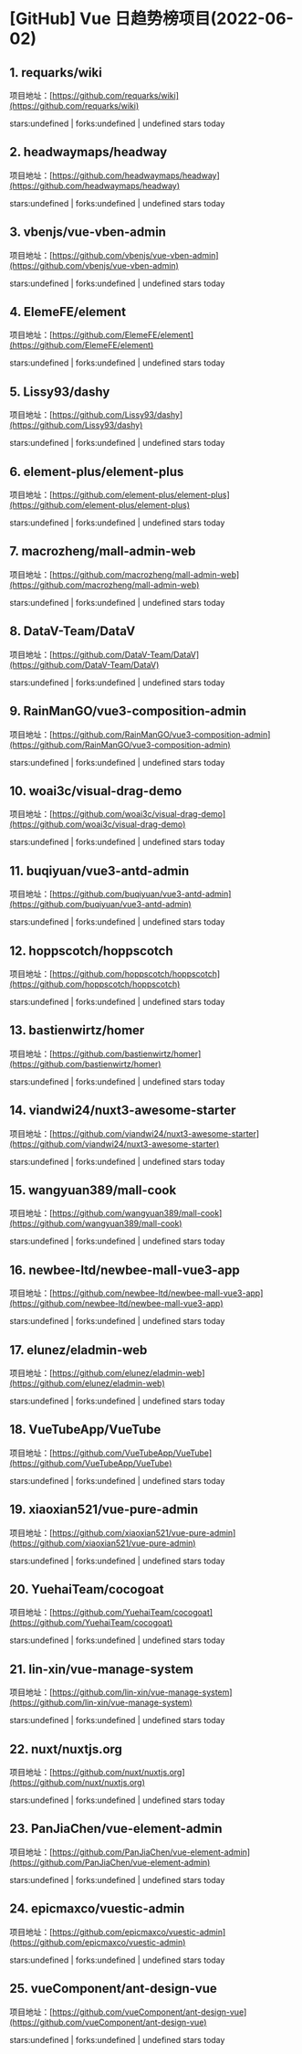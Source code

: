 # [GitHub] Vue 日趋势榜项目(2022-06-02)

## 1. requarks/wiki 

项目地址：[https://github.com/requarks/wiki](https://github.com/requarks/wiki)

stars:undefined | forks:undefined | undefined stars today 



## 2. headwaymaps/headway 

项目地址：[https://github.com/headwaymaps/headway](https://github.com/headwaymaps/headway)

stars:undefined | forks:undefined | undefined stars today 



## 3. vbenjs/vue-vben-admin 

项目地址：[https://github.com/vbenjs/vue-vben-admin](https://github.com/vbenjs/vue-vben-admin)

stars:undefined | forks:undefined | undefined stars today 



## 4. ElemeFE/element 

项目地址：[https://github.com/ElemeFE/element](https://github.com/ElemeFE/element)

stars:undefined | forks:undefined | undefined stars today 



## 5. Lissy93/dashy 

项目地址：[https://github.com/Lissy93/dashy](https://github.com/Lissy93/dashy)

stars:undefined | forks:undefined | undefined stars today 



## 6. element-plus/element-plus 

项目地址：[https://github.com/element-plus/element-plus](https://github.com/element-plus/element-plus)

stars:undefined | forks:undefined | undefined stars today 



## 7. macrozheng/mall-admin-web 

项目地址：[https://github.com/macrozheng/mall-admin-web](https://github.com/macrozheng/mall-admin-web)

stars:undefined | forks:undefined | undefined stars today 



## 8. DataV-Team/DataV 

项目地址：[https://github.com/DataV-Team/DataV](https://github.com/DataV-Team/DataV)

stars:undefined | forks:undefined | undefined stars today 



## 9. RainManGO/vue3-composition-admin 

项目地址：[https://github.com/RainManGO/vue3-composition-admin](https://github.com/RainManGO/vue3-composition-admin)

stars:undefined | forks:undefined | undefined stars today 



## 10. woai3c/visual-drag-demo 

项目地址：[https://github.com/woai3c/visual-drag-demo](https://github.com/woai3c/visual-drag-demo)

stars:undefined | forks:undefined | undefined stars today 



## 11. buqiyuan/vue3-antd-admin 

项目地址：[https://github.com/buqiyuan/vue3-antd-admin](https://github.com/buqiyuan/vue3-antd-admin)

stars:undefined | forks:undefined | undefined stars today 



## 12. hoppscotch/hoppscotch 

项目地址：[https://github.com/hoppscotch/hoppscotch](https://github.com/hoppscotch/hoppscotch)

stars:undefined | forks:undefined | undefined stars today 



## 13. bastienwirtz/homer 

项目地址：[https://github.com/bastienwirtz/homer](https://github.com/bastienwirtz/homer)

stars:undefined | forks:undefined | undefined stars today 



## 14. viandwi24/nuxt3-awesome-starter 

项目地址：[https://github.com/viandwi24/nuxt3-awesome-starter](https://github.com/viandwi24/nuxt3-awesome-starter)

stars:undefined | forks:undefined | undefined stars today 



## 15. wangyuan389/mall-cook 

项目地址：[https://github.com/wangyuan389/mall-cook](https://github.com/wangyuan389/mall-cook)

stars:undefined | forks:undefined | undefined stars today 



## 16. newbee-ltd/newbee-mall-vue3-app 

项目地址：[https://github.com/newbee-ltd/newbee-mall-vue3-app](https://github.com/newbee-ltd/newbee-mall-vue3-app)

stars:undefined | forks:undefined | undefined stars today 



## 17. elunez/eladmin-web 

项目地址：[https://github.com/elunez/eladmin-web](https://github.com/elunez/eladmin-web)

stars:undefined | forks:undefined | undefined stars today 



## 18. VueTubeApp/VueTube 

项目地址：[https://github.com/VueTubeApp/VueTube](https://github.com/VueTubeApp/VueTube)

stars:undefined | forks:undefined | undefined stars today 



## 19. xiaoxian521/vue-pure-admin 

项目地址：[https://github.com/xiaoxian521/vue-pure-admin](https://github.com/xiaoxian521/vue-pure-admin)

stars:undefined | forks:undefined | undefined stars today 



## 20. YuehaiTeam/cocogoat 

项目地址：[https://github.com/YuehaiTeam/cocogoat](https://github.com/YuehaiTeam/cocogoat)

stars:undefined | forks:undefined | undefined stars today 



## 21. lin-xin/vue-manage-system 

项目地址：[https://github.com/lin-xin/vue-manage-system](https://github.com/lin-xin/vue-manage-system)

stars:undefined | forks:undefined | undefined stars today 



## 22. nuxt/nuxtjs.org 

项目地址：[https://github.com/nuxt/nuxtjs.org](https://github.com/nuxt/nuxtjs.org)

stars:undefined | forks:undefined | undefined stars today 



## 23. PanJiaChen/vue-element-admin 

项目地址：[https://github.com/PanJiaChen/vue-element-admin](https://github.com/PanJiaChen/vue-element-admin)

stars:undefined | forks:undefined | undefined stars today 



## 24. epicmaxco/vuestic-admin 

项目地址：[https://github.com/epicmaxco/vuestic-admin](https://github.com/epicmaxco/vuestic-admin)

stars:undefined | forks:undefined | undefined stars today 



## 25. vueComponent/ant-design-vue 

项目地址：[https://github.com/vueComponent/ant-design-vue](https://github.com/vueComponent/ant-design-vue)

stars:undefined | forks:undefined | undefined stars today 



